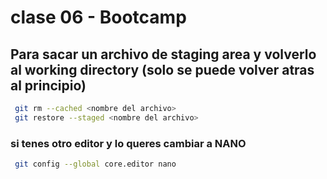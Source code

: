 # clase 06 - Bootcamp

## Para sacar un archivo de staging area y volverlo al working directory (solo se puede volver atras al principio)
```sh
 git rm --cached <nombre del archivo>
 git restore --staged <nombre del archivo>
 ```

### si tenes otro editor y lo queres cambiar a NANO
```sh
 git config --global core.editor nano
 ```